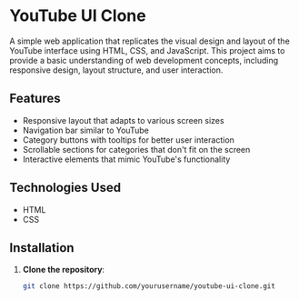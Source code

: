 # YouTube UI Clone

A simple web application that replicates the visual design and layout of the YouTube interface using HTML, CSS, and JavaScript. This project aims to provide a basic understanding of web development concepts, including responsive design, layout structure, and user interaction.


## Features

- Responsive layout that adapts to various screen sizes
- Navigation bar similar to YouTube
- Category buttons with tooltips for better user interaction
- Scrollable sections for categories that don't fit on the screen
- Interactive elements that mimic YouTube's functionality

## Technologies Used

- HTML
- CSS

## Installation

1. **Clone the repository**:
   ```bash
   git clone https://github.com/yourusername/youtube-ui-clone.git
